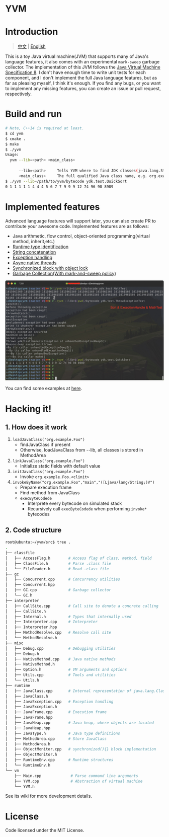 # YVM
# Introduction

> [中文](./README.ZH.md) | [English](./README.md)

This is a toy Java virtual machine(JVM) that supports many of Java's language features, it also comes with an experimental `mark-sweep` garbage collector. The implementation of this JVM follows the [Java Virtual Machine Specification 8](https://docs.oracle.com/javase/specs/jvms/se8/jvms8.pdf). I don't have enough time to write unit tests for each component, and I don't implement the full Java language features, but as far as pleasing myself, I think it's enough. If you find any bugs, or you want to implement any missing features, you can create an issue or pull request, respectively.

# Build and run
```bash
# Note, C++14 is required at least.
$ cd yvm
$ cmake .
$ make
$ ./yvm
Usage:
  yvm --lib=<path> <main_class>

      --lib=<path>     Tells YVM where to find JDK classes(java.lang.String, etc)
      <main_class>     The full qualified Java class name, e.g. org.example.Foo
$ ./yvm --lib=/path/to/yvm/bytecode ydk.test.QuickSort
0 1 1 1 1 1 4 4 4 5 6 7 7 9 9 9 12 74 96 98 8989 
```

# Implemented features
Advanced language features will support later, you can also create PR to contribute your awesome code.
Implemented features are as follows:
+ Java arithmetic, flow control, object-oriented programming(virtual method, inherit,etc.)
+ [Runtime type identification](./javaclass/ydk/test/InstanceofTest.java)
+ [String concatenation](./javaclass/ydk/test/StringConcatenation.java)
+ [Exception handling](./javaclass/ydk/test/ThrowExceptionTest.java)
+ [Async native threads](./javaclass/ydk/test/CreateAsyncThreadsTest.java)
+ [Synchronized block with object lock](./javaclass/ydk/test/SynchronizedBlockTest.java)
+ [Garbage Collection(With mark-and-sweep policy)](./javaclass/ydk/test/GCTest.java)

![](./docs/snapshot.jpg)

You can find some examples at [here](javaclass/ydk/test/).

# Hacking it!
## 1. How does it work
1. `loadJavaClass("org.example.Foo")`
    - findJavaClass if present
    - Otherwise, loadJavaClass from --lib, all classes is stored in MethodArea
2. `linkJavaClass("org.example.Foo")`
    - Initialize static fields with default value
3. `initJavaClass("org.example.Foo")`
    - Invoke `org.example.Foo.<clinit>`
4. `invokeByName("org.example.Foo","main","([Ljava/lang/String;)V")`
    - Prepare execution frame
    - Find method from JavaClass
    - `execByteCodede`
        - Interprete every bytecode on simulated stack
        - Recursively call `execByteCodede` when performing `invoke*` bytecodes

## 2. Code structure
```bash
root@ubuntu:~/yvm/src$ tree .
.
├── classfile               
│   ├── AccessFlag.h        # Access flag of class, method, field
│   ├── ClassFile.h         # Parse .class file
│   └── FileReader.h        # Read .class file
├── gc
│   ├── Concurrent.cpp      # Concurrency utilities
│   ├── Concurrent.hpp
│   ├── GC.cpp              # Garbage collector
│   └── GC.h
├── interpreter
│   ├── CallSite.cpp        # Call site to denote a concrete calling
│   ├── CallSite.h
│   ├── Internal.h          # Types that internally used
│   ├── Interpreter.cpp     # Interpreter
│   ├── Interpreter.hpp
│   ├── MethodResolve.cpp   # Resolve call site
│   └── MethodResolve.h
├── misc
│   ├── Debug.cpp           # Debugging utilities
│   ├── Debug.h
│   ├── NativeMethod.cpp    # Java native methods
│   ├── NativeMethod.h
│   ├── Option.h            # VM arguments and options
│   ├── Utils.cpp           # Tools and utilities
│   └── Utils.h
├── runtime
│   ├── JavaClass.cpp       # Internal representation of java.lang.Class
│   ├── JavaClass.h
│   ├── JavaException.cpp   # Exception handling
│   ├── JavaException.h
│   ├── JavaFrame.cpp       # Execution frame
│   ├── JavaFrame.hpp
│   ├── JavaHeap.cpp        # Java heap, where objects are located
│   ├── JavaHeap.hpp
│   ├── JavaType.h          # Java type definitions
│   ├── MethodArea.cpp      # Store JavaClass
│   ├── MethodArea.h
│   ├── ObjectMonitor.cpp   # synchronized(){} block implementation
│   ├── ObjectMonitor.h
│   ├── RuntimeEnv.cpp      # Runtime structures
│   └── RuntimeEnv.h
└── vm
    ├── Main.cpp             # Parse command line arguments
    ├── YVM.cpp              # Abstraction of virtual machine
    └── YVM.h
```
See its wiki for more development details.

# License
Code licensed under the MIT License.

